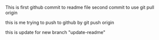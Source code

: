 This is first github commit to readme file
second commit to use git pull origin

this is me trying to push to github by git push origin

this is update for new branch "update-readme"
